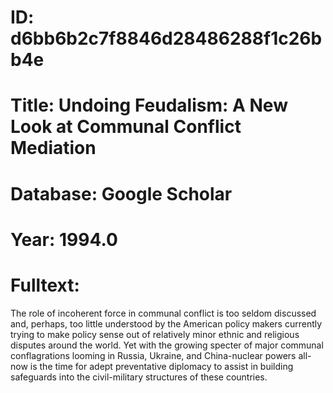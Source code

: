 # ID: d6bb6b2c7f8846d28486288f1c26bb4e
# Title: Undoing Feudalism: A New Look at Communal Conflict Mediation
# Database: Google Scholar
# Year: 1994.0
# Fulltext:
The role of incoherent force in communal conflict is too seldom discussed and, perhaps, too little understood by the American policy makers currently trying to make policy sense out of relatively minor ethnic and religious disputes around the world.
Yet with the growing specter of major communal conflagrations looming in Russia, Ukraine, and China-nuclear powers all-now is the time for adept preventative diplomacy to assist in building safeguards into the civil-military structures of these countries.